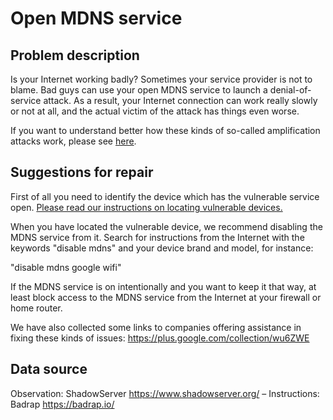 # Open MDNS service

## Problem description

Is your Internet working badly? Sometimes your service provider is not to blame. Bad guys can use your open MDNS service to launch a denial-of-service attack. As a result, your Internet connection can work really slowly or not at all, and the actual victim of the attack has things even worse.

If you want to understand better how these kinds of so-called amplification attacks work, please see [here](./categories.md#amplification-attacks).

## Suggestions for repair

First of all you need to identify the device which has the vulnerable service open. [Please read our instructions on locating vulnerable devices.](./locate.md)

When you have located the vulnerable device, we recommend disabling the MDNS service from it. Search for instructions from the Internet with the keywords "disable mdns" and your device brand and model, for instance:

"disable mdns google wifi"

If the MDNS service is on intentionally and you want to keep it that way, at least block access to the MDNS service from the Internet at your firewall or home router.

We have also collected some links to companies offering assistance in fixing these kinds of issues: https://plus.google.com/collection/wu6ZWE

## Data source

Observation: ShadowServer https://www.shadowserver.org/ – Instructions: Badrap https://badrap.io/
